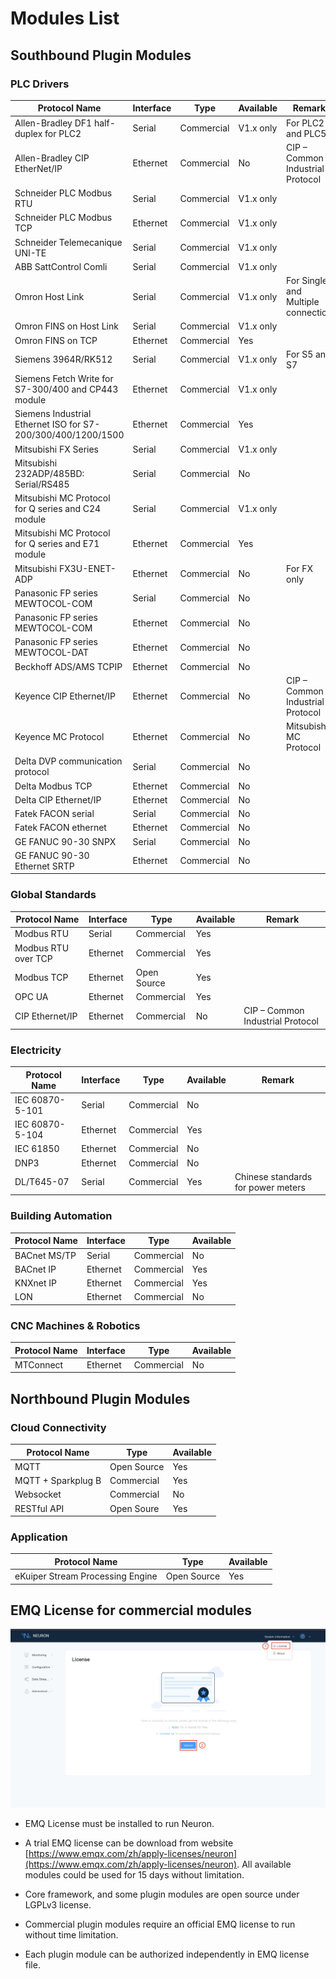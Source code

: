 # Modules List

## Southbound Plugin Modules

### PLC Drivers

| Protocol Name                                                | Interface | Type       | Available  | Remark                           |
| ------------------------------------------------------------ | --------- | ---------- | ---------- | -------------------------------- |
| Allen-Bradley DF1 half-duplex for PLC2                       | Serial    | Commercial | V1.x only  | For PLC2 and PLC5                |
| Allen-Bradley CIP EtherNet/IP                                | Ethernet  | Commercial | No         | CIP – Common Industrial Protocol |
| Schneider PLC Modbus RTU                                     | Serial    | Commercial | V1.x only  | |
| Schneider PLC Modbus TCP                                     | Ethernet  | Commercial | V1.x only  | |
| Schneider Telemecanique UNI-TE                               | Serial    | Commercial | V1.x only  | |
| ABB SattControl Comli                                        | Serial    | Commercial | V1.x only  | |
| Omron Host Link                                              | Serial    | Commercial | V1.x only  | For Single and Multiple connection |
| Omron FINS on Host Link                                      | Serial    | Commercial | V1.x only  | |
| Omron FINS on TCP                                            | Ethernet  | Commercial | Yes        | |
| Siemens 3964R/RK512                                          | Serial    | Commercial | V1.x only  | For S5 and S7 |
| Siemens Fetch Write for S7-300/400 and CP443 module          | Ethernet  | Commercial | V1.x only  | |
| Siemens Industrial Ethernet ISO for S7-200/300/400/1200/1500 | Ethernet  | Commercial | Yes        | |
| Mitsubishi FX Series                                         | Serial    | Commercial | V1.x only  | |
| Mitsubishi 232ADP/485BD: Serial/RS485                        | Serial    | Commercial | No         | |
| Mitsubishi MC Protocol for Q series and C24 module           | Serial    | Commercial | V1.x only  | |
| Mitsubishi MC Protocol for Q series and E71 module           | Ethernet  | Commercial | Yes        | |
| Mitsubishi FX3U-ENET-ADP                                     | Ethernet  | Commercial | No         | For FX only |
| Panasonic FP series MEWTOCOL-COM                             | Serial    | Commercial | No         | |
| Panasonic FP series MEWTOCOL-COM                             | Ethernet  | Commercial | No         | |
| Panasonic FP series MEWTOCOL-DAT                             | Ethernet  | Commercial | No         | |
| Beckhoff ADS/AMS TCPIP                                       | Ethernet  | Commercial | No         | |
| Keyence CIP Ethernet/IP                                      | Ethernet  | Commercial | No         | CIP – Common Industrial Protocol |
| Keyence MC Protocol                                          | Ethernet  | Commercial | No         | Mitsubishi MC Protocol |
| Delta DVP communication protocol                             | Serial    | Commercial | No         | |
| Delta Modbus TCP                                             | Ethernet  | Commercial | No         | |
| Delta CIP Ethernet/IP                                        | Ethernet  | Commercial | No         | |
| Fatek FACON serial                                           | Serial    | Commercial | No         | |
| Fatek FACON ethernet                                         | Ethernet  | Commercial | No         | |
| GE FANUC 90-30 SNPX                                          | Serial    | Commercial | No         | |
| GE FANUC 90-30 Ethernet SRTP                                 | Ethernet  | Commercial | No         | |

### Global Standards

| Protocol Name           | Interface  | Type        | Available | Remark |
| ----------------------- | ---------- | ----------- | --------- | -------------------------------- |
| Modbus RTU              | Serial     | Commercial  | Yes       |  |
| Modbus RTU over TCP     | Ethernet   | Commercial  | Yes       |  |
| Modbus TCP              | Ethernet   | Open Source | Yes       |  |
| OPC UA                  | Ethernet   | Commercial  | Yes       |  |
| CIP Ethernet/IP         | Ethernet   | Commercial  | No        | CIP – Common Industrial Protocol |

### Electricity

| Protocol Name       | Interface | Type       | Available | Remark     |
| ------------------- | --------- | ---------- | --------- | ---------- |
| IEC 60870-5-101     | Serial    | Commercial | No        | |
| IEC 60870-5-104     | Ethernet  | Commercial | Yes       | |
| IEC 61850           | Ethernet  | Commercial | No        | |
| DNP3                | Ethernet  | Commercial | No        | |
| DL/T645-07          | Serial    | Commercial | Yes       | Chinese standards for power meters |

### Building Automation

| Protocol Name  | Interface  | Type       | Available |
| -------------- | ---------- | ---------- | --------- |
| BACnet MS/TP   | Serial     | Commercial | No |
| BACnet IP      | Ethernet   | Commercial | Yes |
| KNXnet IP      | Ethernet   | Commercial | Yes |
| LON            | Ethernet   | Commercial | No |

### CNC Machines & Robotics

| Protocol Name | Interface   | Type         | Available |
| ------------- | ----------- | ------------ | --------- |
| MTConnect     | Ethernet    | Commercial   | No        |

## Northbound Plugin Modules

### Cloud Connectivity

| Protocol Name         | Type        | Available |
| --------------------- | ----------- | --------- |
| MQTT                  | Open Source | Yes       |
| MQTT + Sparkplug B    | Commercial  | Yes       |
| Websocket             | Commercial  | No        |
| RESTful API           | Open Soure  | Yes       |

### Application

| Protocol Name                     | Type        | Available |
| --------------------------------- | ----------- | --------- |
| eKuiper Stream Processing Engine  | Open Source | Yes       |

## EMQ License for commercial modules

![license-null](../getting-started/assets/license-null.png)

* EMQ License must be installed to run Neuron.

* A trial EMQ license can be download from website [https://www.emqx.com/zh/apply-licenses/neuron](https://www.emqx.com/zh/apply-licenses/neuron). All available modules could be used for 15 days without limitation.

* Core framework, and some plugin modules are open source under LGPLv3 license.

* Commercial plugin modules require an official EMQ license to run without time limitation.

* Each plugin module can be authorized independently in EMQ license file.
